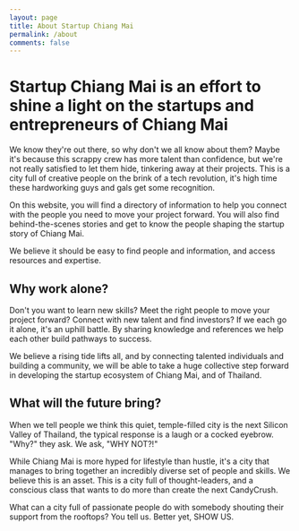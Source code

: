 ```yaml
---
layout: page
title: About Startup Chiang Mai
permalink: /about
comments: false
---
```

# Startup Chiang Mai is an effort to shine a light on the startups and entrepreneurs of Chiang Mai

We know they're out there, so why don't we all know about them? Maybe it's because this scrappy crew has more talent than confidence, but we're not really satisfied to let them hide, tinkering away at their projects. This is a city full of creative people on the brink of a tech revolution, it's high time these hardworking guys and gals get some recognition.

On this website, you will find a directory of information to help you connect with the people you need to move your project forward. You will also find behind-the-scenes stories and get to know the people shaping the startup story of Chiang Mai.

We believe it should be easy to find people and information, and access resources and expertise.

## Why work alone?

Don't you want to learn new skills? Meet the right people to move your project forward? Connect with new talent and find investors? If we each go it alone, it's an uphill battle. By sharing knowledge and references we help each other build pathways to success.

We believe a rising tide lifts all, and by connecting talented individuals and building a community, we will be able to take a huge collective step forward in developing the startup ecosystem of Chiang Mai, and of Thailand.

## What will the future bring?

When we tell people we think this quiet, temple-filled city is the next Silicon Valley of Thailand, the typical response is a laugh or a cocked eyebrow. "Why?" they ask. We ask, "WHY NOT?!"

While Chiang Mai is more hyped for lifestyle than hustle, it's a city that manages to bring together an incredibly diverse set of people and skills. We believe this is an asset. This is a city full of thought-leaders, and a conscious class that wants to do more than create the next CandyCrush.

What can a city full of passionate people do with somebody shouting their support from the rooftops? You tell us. Better yet, SHOW US.
